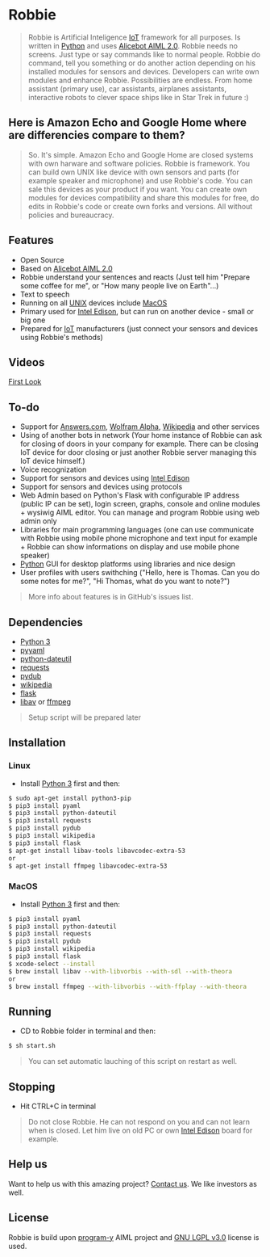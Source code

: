 # Robbie

> Robbie is Artificial Inteligence [IoT] framework for all purposes. Is written in [Python] and uses [Alicebot AIML 2.0]. Robbie needs no screens. Just type or say commands like to normal people. Robbie do command, tell you something or do another action depending on his installed modules for sensors and devices. Developers can write own modules and enhance Robbie. Possibilities are endless. From home assistant (primary use), car assistants, airplanes assistants, interactive robots to clever space ships like in Star Trek in future :)

## Here is Amazon Echo and Google Home where are differencies compare to them?
> So. It's simple. Amazon Echo and Google Home are closed systems with own harware and software policies. Robbie is framework. You can build own UNIX like device with own sensors and parts (for example speaker and microphone) and use Robbie's code. You can sale this devices as your product if you want. You can create own modules for devices compatibility and share this modules for free, do edits in Robbie's code or create own forks and versions. All without policies and bureaucracy.

## Features
  - Open Source
  - Based on [Alicebot AIML 2.0]
  - Robbie understand your sentences and reacts (Just tell him "Prepare some coffee for me", or "How many people live on Earth"...)
  - Text to speech
  - Running on all [UNIX] devices include [MacOS]
  - Primary used for [Intel Edison], but can run on another device - small or big one
  - Prepared for [IoT] manufacturers (just connect your sensors and devices using Robbie's methods)
  
## Videos
[First Look]
  
## To-do
- Support for [Answers.com], [Wolfram Alpha], [Wikipedia] and other services
- Using of another bots in network (Your home instance of Robbie can ask for closing of doors in your company for example. There can be closing IoT device for door closing or just another Robbie server managing this IoT device himself.)
- Voice recognization
- Support for sensors and devices using [Intel Edison]
- Support for sensors and devices using protocols
- Web Admin based on Python's Flask with configurable IP address (public IP can be set), login screen, graphs, console and online modules + wysiwig AIML editor. You can manage and program Robbie using web admin only
- Libraries for main programming languages (one can use communicate with Robbie using mobile phone microphone and text input for example + Robbie can show informations on display and use mobile phone speaker)
- [Python] GUI for desktop platforms using libraries and nice design
- User profiles with users swithching ("Hello, here is Thomas. Can you do some notes for me?", "Hi Thomas, what do you want to note?")

> More info about features is in GitHub's issues list.

## Dependencies
- [Python 3]
- [pyyaml]
- [python-dateutil]
- [requests]
- [pydub]
- [wikipedia]
- [flask]
- [libav] or [ffmpeg]

> Setup script will be prepared later

## Installation

### Linux
- Install [Python 3] first
and then:

```sh
$ sudo apt-get install python3-pip
$ pip3 install pyaml
$ pip3 install python-dateutil
$ pip3 install requests
$ pip3 install pydub
$ pip3 install wikipedia
$ pip3 install flask
$ apt-get install libav-tools libavcodec-extra-53
or
$ apt-get install ffmpeg libavcodec-extra-53
```

### MacOS
- Install [Python 3] first
and then:

```sh
$ pip3 install pyaml
$ pip3 install python-dateutil
$ pip3 install requests
$ pip3 install pydub
$ pip3 install wikipedia
$ pip3 install flask
$ xcode-select --install
$ brew install libav --with-libvorbis --with-sdl --with-theora
or
$ brew install ffmpeg --with-libvorbis --with-ffplay --with-theora
```

## Running
- CD to Robbie folder in terminal 
and then:

```sh
$ sh start.sh
```

>You can set automatic lauching of this script on restart as well.

## Stopping
- Hit CTRL+C in terminal

>Do not close Robbie. He can not respond on you and can not learn when is closed. Let him live on old PC or own [Intel Edison] board for example.

## Help us
Want to help us with this amazing project? [Contact us](mailto:tomas.triska@icloud.com). We like investors as well.

## License
Robbie is build upon [program-y] AIML project and [GNU LGPL v3.0] license is used.

   [Internet of Things]: <https://en.wikipedia.org/wiki/Internet_of_things>
   [IoT]: <https://en.wikipedia.org/wiki/Internet_of_things>
   [Python]: <https://www.python.org>
   [Python 3]: <https://www.python.org/download/releases/3.0/>
   [Unix]: <https://en.wikipedia.org/wiki/Unix>
   [MacOS]: <https://cs.wikipedia.org/wiki/Mac_OS>
   [Intel Edison]: <https://software.intel.com/en-us/iot/hardware/edison>
   [Wolfram Alpha]: <https://www.wolframalpha.com>
   [Wikipedia]: <https://www.wikipedia.org>
   [pyyaml]: <http://pyyaml.org>
   [python-dateutil]: <https://dateutil.readthedocs.io/en/stable/>
   [requests]: <http://docs.python-requests.org/en/master/>
   [program-y]: <https://github.com/keiffster/program-y>
   [GNU LGPL v3.0]: <https://www.gnu.org/licenses/lgpl-3.0.en.html>
   [Alicebot AIML 2.0]: <https://docs.google.com/document/d/1wNT25hJRyupcG51aO89UcQEiG-HkXRXusukADpFnDs4/pub>
   [Answers.com]: <http://www.answers.com>
   [pydub]: <http://pydub.com>
   [First Look]: <https://www.youtube.com/watch?v=iqWow03RaaM>
   [wikipedia]: <https://pypi.python.org/pypi/wikipedia/>
   [flask]: <http://flask.pocoo.org>
   [libav]: <https://libav.org>
   [ffmpeg]: <https://www.ffmpeg.org>